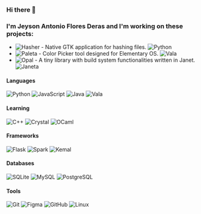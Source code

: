 ### Hi there 👋
### I'm Jeyson Antonio Flores Deras and I'm working on these projects:
- ![Hasher](https://github.com/JeysonFlores/hasher) - Native GTK application for hashing files. ![Python](https://img.shields.io/badge/Python-3670A0?style=flat-square&logo=python&logoColor=white)
- ![Paleta](https://github.com/JeysonFlores/Paleta) - Color Picker tool designed for Elementary OS. ![Vala](https://img.shields.io/badge/Vala-FBE5CD?style=flat-square&logo=V&logoColor=black)
- ![Opal](https://github.com/JeysonFlores/Opal) - A tiny library with build system functionalities written in Janet. ![Janeta](https://img.shields.io/badge/Janet-DB5855?style=flat-square&logo=Clojure&logoColor=white)
<!--
<p align="center">
    <img src="https://github-readme-stats.vercel.app/api/top-langs/?username=JeysonFlores&layout=compact&hide=java" alt="JeysonFlores">
    <br> <br>
    <img src="https://github-readme-stats.vercel.app/api?username=JeysonFlores&show_icons=true" alt="JeysonFlores">
</p>

<p align="center">
    <img src="https://github-readme-stats.vercel.app/api/top-langs/?username=JeysonFlores&exclude_repo=TortiYa" alt="JeysonFlores">
    <br> <br>
    <img src="https://github-readme-stats.vercel.app/api?username=JeysonFlores&show_icons=true" alt="JeysonFlores">
</p>

![Top Langs](https://github-readme-stats.vercel.app/api/top-langs/?username=JeysonFlores&exclude_repo=TortiYa)
![Top Langs](https://github-readme-stats.vercel.app/api/top-langs/?username=JeysonFlores&exclude_repo=TortiYa&langs_count=11&hide=html&layout=compact)

-->
#### Languages
![Python](https://img.shields.io/badge/Python-3670A0?style=flat-square&logo=python&logoColor=white)
![JavaScript](https://img.shields.io/badge/JavaScript-F1E05A.svg?style=flat-square&logo=javascript&logoColor=black)
![Java](https://img.shields.io/badge/Java-B07219?style=flat-square&logo=java&logoColor=white)
![Vala](https://img.shields.io/badge/Vala-FBE5CD?style=flat-square&logo=V&logoColor=black)
#### Learning
![C++](https://img.shields.io/badge/C++-%2300599C.svg?style=flat-square&logo=c%2B%2B&logoColor=white)
![Crystal](https://img.shields.io/badge/Crystal-000000.svg?style=flat-square&logo=Crystal&logoColor=white)
![OCaml](https://img.shields.io/badge/OCaml-F48A32.svg?style=flat-square&logo=OCaml&logoColor=white)
#### Frameworks
![Flask](https://img.shields.io/badge/Flask-FFFFFF.svg?style=flat-square&logo=Flask&logoColor=black)
![Spark](https://img.shields.io/badge/Spark-E25A1C.svg?style=flat-square&logo=ApacheSpark&logoColor=white)
![Kemal](https://img.shields.io/badge/Kemal-F52B31.svg?style=flat-square&logo=Keras&logoColor=white)
#### Databases
![SQLite](https://img.shields.io/badge/SQLite-82BCE2.svg?style=flat-square&logo=SQLite&logoColor=white)
![MySQL](https://img.shields.io/badge/MySQL-005E86.svg?style=flat-square&logo=MySQL&logoColor=white)
![PostgreSQL](https://img.shields.io/badge/PostgreSQL-31648C.svg?style=flat-square&logo=PostgreSQL&logoColor=white)
#### Tools
![Git](https://img.shields.io/badge/Git-%23F05033.svg?style=flat-square&logo=git&logoColor=white)
![Figma](https://img.shields.io/badge/Figma-%23F24E1E.svg?style=flat-square&logo=figma&logoColor=white)
![GitHub](https://img.shields.io/badge/GitHub-%23121011.svg?style=flat-square&logo=github&logoColor=white)
![Linux](https://img.shields.io/badge/Linux-000000?style=flat-square&logo=linux&logoColor=white)
